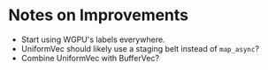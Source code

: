 # Notes on Improvements

- Start using WGPU's labels everywhere.
- UniformVec should likely use a staging belt instead of `map_async`?
- Combine UniformVec with BufferVec?